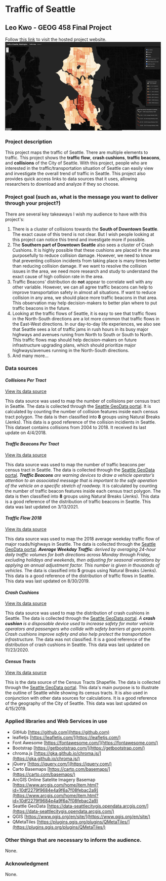 # Traffic of Seattle
## Leo Kwo - GEOG 458 Final Project

Follow [this link](https://leokwo.github.io/geog458_finalproject/) to visit the hosted project website.
![A Snapshot of the hosted website](img/snap.jpg)

### Project description
This project maps the traffic of Seattle. There are multiple elements to traffic. This project shows the **traffic flow**, **crash cushions**, **traffic beacons**, and **collisions** of the City of Seattle. With this project, people who are interested in the traffic/transportation situation of Seattle can easily view and investigate the overall trend of traffic in Seattle. This project also provides quick access links to data sources that it uses, allowing researchers to download and analyze if they so choose.

### Project goal (such as, what is the message you want to deliver through your project?)
There are several key takeaways I wish my audience to have with this project's:
1. There is a cluster of collisions towards the **South of Downtown Seattle**. The exact cause of this trend is not clear. But I wish people looking at this project can notice this trend and investigate more if possible.
2. The **Southern part of Downtown Seattle** also sees a cluster of Crash Cushions. It is highly possible that these cushions are placed in the area purposefully to reduce collision damage. However, we need to know that preventing collision incidents from taking place is many times better than reducing collision damage. If we want to resolve the collision issues in the area, we need more research and study to understand the exact cause of high collision rate in the area.
3. Traffic Beacons' distribution do **not** appear to correlate well with any other variable. However, we can all agree traffic beacons can help to improve transportation safety in almost all situations. If want to reduce collision in any area, we should place more traffic beacons in that area. This observation may help decision-makers to better plan where to put traffic beacons in the future.
4. Looking at the traffic flows of Seattle, it is easy to see that traffic flows in the North-South directions are a lot more common that traffic flows in the East-West directions. In our day-to-day life experiences, we also see that Seattle sees a lot of traffic jams in rush hours in its busy major highways and avenues runing from North to South or South to North. This traffic flows map should help decision-makers on future infrastructure upgrading plans, which should prioritize major highways/avenues running in the North-South directions.
5. And many more...

### Data sources
<h4><i>
  Collisions Per Tract
</h4></i>
<a href="https://data-seattlecitygis.opendata.arcgis.com/datasets/collisions">View its data source</a>
<p>
  This data source was used to map the number of collisions per census tract in Seattle. The data is collected through the <a href="https://data-seattlecitygis.opendata.arcgis.com/">Seattle GeoData portal</a>. It is calculated by counting the number of collision features inside each census tract polygon. The data is then classified into <b>8</b> groups using Natural Breaks (Jenks). This data is a good reference of the collision incidients in Seattle. This dataset contains collisions from 2004 to 2018. It received its last update on 4/4/2018.
</p>

<h4><i>
  Traffic Beacons Per Tract
</h4></i>
<a href="https://data-seattlecitygis.opendata.arcgis.com/datasets/traffic-beacons">View its data source</a>
<p>
  This data source was used to map the number of traffic beacons per census tract in Seattle. The data is collected through the <a href="https://data-seattlecitygis.opendata.arcgis.com/">Seattle GeoData portal</a>. <i><b>Traffic Beacons</b> are warning devices to draw a vehicle operator’s attention to an associated message that is important to the safe operation of the vehicle on a specific stretch of roadway.</i> It is calculated by counting the number of traffic beacon features inside each census tract polygon. The data is then classified into <b>8</b> groups using Natural Breaks (Jenks). This data is a good reference of the distribution of traffic beacons in Seattle. This data was last updated on 3/13/2021.
</p>

<h4><i>
  Traffic Flow 2018
</h4></i>
<a href="https://data-seattlecitygis.opendata.arcgis.com/datasets/2018-traffic-flow-counts">View its data source</a>
<p>
  This data source was used to map the 2018 average weekday traffic flow of major roads/highways in Seattle. The data is collected through the <a href="https://data-seattlecitygis.opendata.arcgis.com/">Seattle GeoData portal</a>. <i><b>Average Weekday Traffic</b>: derived by averaging 24-hour daily traffic volumes for both directions across Monday through Friday, excluding holidays and weekends, then adjusting for seasonal variations by applying an annual adjustment factor. This number is given in thousands of vehicles.</i> The data is classified into <b>5</b> groups using Natural Breaks (Jenks). This data is a good reference of the distribution of traffic flows in Seattle. This data was last updated on 8/30/2019.
</p>

<h4><i>
  Crash Cushions
</h4></i>
<a href="https://data-seattlecitygis.opendata.arcgis.com/datasets/crash-cushions">View its data source</a>
<p>
  This data source was used to map the distribution of crash cushions in Seattle. The data is collected through the <a href="https://data-seattlecitygis.opendata.arcgis.com/">Seattle GeoData portal</a>. <i>A <b>crash cushion</b> is a disposable device used to increase safety for motor vehicle operators and passengers who collide with safety barriers at gore points. Crash cushions improve safety and also help protect the transportation infrastructure.</i> The data was not classified. It is a good reference of the distribution of crash cushions in Seattle. This data was last updated on 11/23/2020.
</p>

<h4><i>
  Census Tracts
</h4></i>
<a href="https://data-seattlecitygis.opendata.arcgis.com/datasets/census-tracts-2010">View its data source</a>
<p>
  This is the data source of the Census Tracts Shapefile. The data is collected through the <a href="https://data-seattlecitygis.opendata.arcgis.com/">Seattle GeoData portal</a>. This data's main purpose is to illustrate the outline of Seattle while showing its census tracts. It is also used in conjunction with other data sources for calculations. It is a good reference of the geography of the City of Seattle. This data was last updated on 4/15/2019.
</p>

### Applied libraries and Web Services in use
- GitHub [https://github.com](https://github.com)
- leafletjs [https://leafletjs.com/](https://leafletjs.com/)
- Font Awesome [https://fontawesome.com/](https://fontawesome.com/)
- Bootstrap [https://getbootstrap.com/](https://getbootstrap.com/)
- chroma.js [https://gka.github.io/chroma.js/](https://gka.github.io/chroma.js/)
- jQuery [https://jquery.com/](https://jquery.com/)
- Carto Basemaps [https://carto.com/basemaps/](https://carto.com/basemaps/)
- ArcGIS Online Satelite Imagery Basemap [https://www.arcgis.com/home/item.html?id=10df2279f9684e4a9f6a7f08febac2a9](https://www.arcgis.com/home/item.html?id=10df2279f9684e4a9f6a7f08febac2a9)
- Seattle GeoData [https://data-seattlecitygis.opendata.arcgis.com/](https://data-seattlecitygis.opendata.arcgis.com/)
- QGIS [https://www.qgis.org/en/site/](https://www.qgis.org/en/site/)
- QMetaTiles [https://plugins.qgis.org/plugins/QMetaTiles/](https://plugins.qgis.org/plugins/QMetaTiles/)

### Other things that are necessary to inform the audience.
None.

### Acknowledgment
None.
